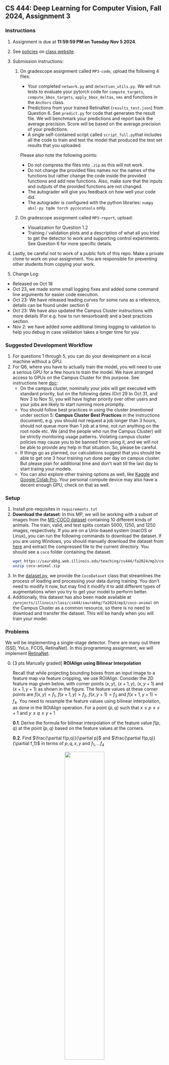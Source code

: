 ## CS 444: Deep Learning for Computer Vision, Fall 2024, Assignment 3

### Instructions

1. Assignment is due at **11:59:59 PM on Tuesday Nov 5 2024**.

2. See [policies](https://saurabhg.web.illinois.edu/teaching/cs444/fa2024/policies.html)
   on [class website](https://saurabhg.web.illinois.edu/teaching/cs444/fa2024).

3. Submission instructions:
    1. On gradescope assignment called `MP3-code`, upload the following 4 files:
        - Your completed `network.py` and `detection_utils.py`. We will run
          tests to evaluate your pytorch code for `compute_targets`,
          `compute_bbox_targets`, `apply_bbox_deltas`, `nms` and functions in
          the `Anchors` class.
        - Predictions from your trained RetinaNet (`results_test.json`) from
          Question 6.  See `predict.py` for code that generates the result
          file. We will benchmark your predictions and report back the average
          precision. Score will be based on the average precision
          of your predictions.
        - A single self-contained script called `script_full.py`that includes all 
          the code to train and test the model that produced the test set results 
          that you uploaded.
       
       Please also note the following points:
        - Do not compress the files into `.zip` as this will not work.
        - Do not change the provided files names nor the names of the functions
          but rather change the code inside the provided functions and add new
          functions. Also, make sure that the inputs and outputs of the
          provided functions are not changed.
        - The autograder will give you feedback on how well your code did.
        - The autograder is configured with the python libraries: `numpy
          absl-py tqdm torch pycocotools` only.

    2. On gradescope assignment called `MP3-report`, upload:
       - Visualization for Question 1.2
       - Training / validation plots and a description of what all you
         tried to get the detector to work and supporting control experiments.
         See Question 6 for more specific details.

4. Lastly, be careful not to work of a public fork of this repo. Make a private
   clone to work on your assignment. You are responsible for preventing other
   students from copying your work.

5. Change Log:
  - Released on Oct 18
  - Oct 23, we made some small logging fixes and added some command line arguments for easier code execution.
  - Oct 23: We have released leading curves for some runs as a reference, details can be found under section 6
  - Oct 23: We have also updated the Campus Cluster instructions with more details (For e.g. how to run tensorboard) and a best practices section. 
  - Nov 2: we have added some additional timing logging to validation to help you debug in case validation takes a longer time for you .


### Suggested Development Workflow

1. For questions 1 through 5, you can do your development on a local machine without a GPU.
2. For Q6, where you have to actually train the model, you will need to use a serious GPU for a few hours to train the model. We have arranged access to GPUs on the Campus Cluster for this purpose. See instructions here [doc](https://docs.google.com/document/d/1xdeSnUcaPfER2B7fE1SvcpbXQ8wKy-UBYreqLEzmw4w/edit?usp=sharing):
   - On the campus cluster, nominally your jobs will get executed with standard priority, but on the following dates (Oct 29 to Oct 31, and Nov 3 to Nov 5), you will have higher priority over other users and your jobs are likely to start running more promptly.
   - You should follow best practices in using the cluster (mentioned under section 5: **Campus Cluster Best Practices** in the instructions document), e.g. you should not request a job longer than 3 hours, should not queue more than 1 job at a time, not run anything on the root node etc. We (and the people who run the Campus Cluster) will be strictly monitoring usage patterns. Violating campus cluster policies may cause you to be banned from using it, and we will not be able to provide any help in that situation. So, please be careful.
   - If things go as planned, our calculations suggest that you should be able to get one 3 hour training run done per day on campus cluster. But please plan for additional time and don't wait till the last day to start traiing your models. 
   - You can also explore other training options as well, like [Kaggle](https://www.kaggle.com/code) and [Google Colab Pro](https://colab.research.google.com/signup). Your personal compute device may also have a decent enough GPU, check on that as well.
   

### Setup

   1. Install pre-requisites in `requirements.txt`
   2. **Download the dataset**: In this MP, we will be working with a subset of
      images from the [MS-COCO dataset](https://cocodataset.org/#home) containing
      10 different kinds of animals. The train, valid, and test splits contain
      5000, 1250, and 1250 images, respectively. If you are on a Unix-based
      system (macOS or Linux), you can run the following commands to download
      the dataset. If you are using Windows, you should manually download the
      dataset from
      [here](https://saurabhg.web.illinois.edu/teaching/cs444/fa2024/mp3/coco-animal.zip)
      and extract the compressed file to the current directory. You should see
      a `coco` folder containing the dataset.
      ```bash
      wget https://saurabhg.web.illinois.edu/teaching/cs444/fa2024/mp3/coco-animal.zip -O coco-animal.zip
      unzip coco-animal.zip
      ```
   3. In the [dataset.py](./dataset.py), we provide the `CocoDataset` class
      that streamlines the process of loading and processing your data during
      training. You don't need to modify it now, but may find it modify it to add
      different types of augmentations when you try to get your model to perform
      better.
   4. Additionally, this dataset has also been made available at `/projects/illinois/class/cs444/saurabhg/fa2024/mp3/coco-animal`
      on the Campus Cluster as a common resource, so there is no need to download and transfer the dataset.
      This will be handy when you will train your model.

### Problems
We will be implementing a single-stage detector. There are many out there (SSD,
YoLo, FCOS, RetinaNet). In this programming assignment, we will implement
[RetinaNet](https://browse.arxiv.org/pdf/1708.02002.pdf).

0. [3 pts Manually graded] **ROIAlign using Bilinear Interpolation**

    Recall that while projecting bounding boxes from an input image to a feature map via feature cropping, we use ROIAlign. Consider the 2D feature map given below, with corner points $(x,y)$, $(x+1,y)$, $(x,y+1)$ and $(x+1,y+1)$ as shown in the figure. The feature values at these corner points are $f(x,y) = f_{1}$, $f(x+1,y) = f_{2}$, $f(x,y+1) = f_{3}$ and $f(x+1,y+1) = f_{4}$. You need to resample the feature values using bilinear interpolation, as done in the ROIAlign operation. For a point $(p,q)$ such that $x \leq p \leq x+1$ and $y \leq q \leq y+1$

   **0.1**. Derive the formula for bilinear interpolation of the feature value $f(p,q)$ at the point $(p,q)$ based on the feature values at the corners.

   **0.2**. Find $\frac{\partial f(p,q)}{\partial p}$ and $\frac{\partial f(p,q)}{\partial f_1}$ in terms of $p,q,x,y$ and $f_1,...f_4$

  <div align="center">
  <img src="ROIAlign_1.png" width="50%">
  </div>

  


1. [2 pts] **Anchors**
   
   We use translation-invariant anchor boxes. At each pyramid level, we use
   anchors at three aspect ratios: 1:2, 1:1, and 2:1, and we add anchors of
   sizes $\{4\times 2^0, 4\times 2^{1/3}, 4\times 2^{2/3}\}$ of the
   original set of 3 aspect ratio anchors. In total there are $A=9$ anchors per
   level.  For a feature map at level $i$, these anchor's look as follows
   (image credit: [A review on anchor assignment and sampling heuristics in deep learning-based object detection](https://www.sciencedirect.com/science/article/pii/S092523122200861X)).

   <div align="center">
   <img src="https://gitlab.engr.illinois.edu/saurabhg/dlcv-fa23-mps/-/raw/main/mp3/anchor-vis.jpg" width="100%">
   </div>

   Complete the `__init__` and `forward` methods of Anchors class in
   [network.py](./ntework.py).
    
   1.1 [1 pts Autograded] You can test your implementation by running the following command. The test takes an image and a groundtruth bounding box as input, generate anchors and calculate the maximum iou between generated anchors and the groundtruth box. The max iou using your generated anchors should match the expected max iou.

   ```bash
   python -m unittest test_functions.TestClass.test_generate_anchors -v 
   ```
   
   1.2 [1 pts Manually Graded] In addition, we will also visualize the anchors using the function `visualize_anchor` in `vis_anchors.ipynb` notebook. Submit the generated plot to Gradescope.

2. [2 pts Autograded] **Assignment of GroundTruth Targets to Anchors**
   Each anchor is assigned a length $K$ one-hot vector of classification
   targets, where $K$ is the number of object classes, and a 4-vector of box
   regression targets. Specifically, anchors are assigned to ground-truth
   object boxes using an intersection-over-union (IoU) threshold of 0.5 ; and
   to background if their IoU is in $[0,0.4)$. As each anchor is assigned to at
   most one object box, we set the corresponding entry in its length $K$ label
   vector to 1 and all other entries to 0 . If an anchor is unassigned, which
   may happen with overlap in $[0.4,0.5)$, it is ignored during training. Box
   regression targets are computed as the offset between each anchor and its
   assigned object box, or omitted if there is no assignment.

   Complete the `compute_targets` function in
   [detection_utils.py](./detection_utils.py). You can test your implementation
   by running:
    
   ```bash
   python -m unittest test_functions.TestClass.test_compute_targets -v 
   ```

3. [2 pts Autograded] **Relative Offset between Anchor and Groundtruth Box**

   RetinaNet is a single, unified network composed of a backbone network and
   two task-specific subnetworks. The backbone is responsible for computing a
   convolutional feature map over an entire input image and is an off-the-self
   convolutional network. The first subnet performs convolutional object
   classification on the backbone's output; the second subnet performs
   convolutional bounding box regression.

   - **Classification Subnet**: The classification subnet predicts the
     probability of object presence at each spatial position for each of the
     $A$ anchors and $K$ object classes.
   - **Box Regression Subnet**: In parallel with the object classification
     subnet, another small FCN is attached to each pyramid level for the
     purpose of regressing the offset from each anchor box to a nearby
     ground-truth object, if one exists. The design of the box regression
     subnet is identical to the classification subnet except that it terminates
     in $4 A$ linear outputs per spatial location. For each of the $A$ anchors
     per spatial location, these 4 outputs predict the relative offset between
     the anchor and the groundtruth box. Note that RetinaNet uses a
     class-agnostic bounding box regressor.
    
   Complete the `compute_bbox_targets` method. The inputs are anchors and
   corresponding groundtruth boxes gt_bboxes. The outputs are the relative
   offset between the anchors and gt_bboxes. You can test your implementation
   by running 

   ```bash
   python -m unittest test_functions.TestClass.test_compute_bbox_targets -v 
   ```

4. [2 pts Autograded] **Apply BBox Deltas**
   The network will make predictions for these bounding box deltas. Given these
   predicted deltas, we will need to apply them to the anchors to decode the
   box being output by the network.  Complete the `apply_bbox_deltas` method.
   The inputs are boxes and the deltas (offsets and scales). The outputs are
   the new boxes after applying the deltas. You can test your implementation by
   running 

   ```bash
   python -m unittest test_functions.TestClass.test_apply_bbox_deltas -v 
   ```
    
5. [2 pts Autograded] **Non-Maximum Suppression**
   As is, the detector will output many overlapping boxes around the object. We
   will implement non-maximum suppression to suppress the non-maximum scoring
   boxes. Complete the `nms` method. You can test your implementation by
   running:

   ```bash
   python -m unittest test_functions.TestClass.test_nms -v 
   ```

6. [3pts Autograded, 2pts Manually Graded] **Training the Detector**

   Once you have passed the above tests, you can start training the RetinaNet
   with the following command. The training loop also does validation once in a while and also saves
   train / val metrics into the output directory `runs/run1`. 
    
   ```bash
   python demo.py --seed 2 --lr 1e-2 --batch_size 1 --output_dir runs/run1
   ```

    You can refer to [sample.sbatch](./sample.sbatch) script for running on the campus cluster. Since you will be performing multiple training runs, it is advised to maintain proper directory structure of your output folder. We suggest you use the `runs` folder provided for every run(E.g. `runs/run1`, `runs/run2`, ...). Refer to the following command to run your [sample.sbatch](./sample.sbatch) script. Variables `$OUTPUT_DIR` and Flags `--output`, `--error` should be changed for every subsequent run. Your log files (python terminal output) will be saved in `$OUTPUT_DIR/log.txt`. We created a python virtual environment and already downloaded the dataset for you to use on the campuscluter. Submitting jobs using the sbatch file that we provide should already use these.

    ```bash
    sbatch --export=ALL,OUTPUT_DIR="runs/run1/" --output="runs/run1/%j.out" --error="runs/run1/%j.err" sample.sbatch
    ```
   As per our implementation, this command took around around 2 hours to run on a A100 GPU on the campus cluster setup with 20it/s observed on average. Since training times heavily depend on implementation optimization, you may benefit from vectorizing your code. Refer to campus cluster intructions mentioned under **Suggested Development Workflow** for more details.

    Now comes the fun part. Note that this basic training using the above
    command actually doesn't train. What we will do next is try to get this
    detector to train and also improve its performance. Here are some
    suggestions that you can try:

    - **Learning Rate Warmup**. We found it useful to linearly ramp up the
      learning rate from 0 to the learning rate value over the first 2000
      iterations. You can check out `torch.optim.lr_scheduler.LinearLR` and
      `torch.optim.lr_scheduler.ChainedScheduler`
      to implement it.
    - **Gradient Clipping**. We found it useful to clip gradients during
      training. We noticed that the classification loss wasn't decreasing on the
      training set and found gradient clipping to help with that.
    - **Hyper-parameters Tuning**. Note we are using SGD here so
      hyper-parameters are important.
    - **Adding focal loss**. The [RetinaNet paper](https://browse.arxiv.org/pdf/1708.02002.pdf) 
      introduces the FocalLoss to deal with the large number of easy examples
      when working with a single-shot detector, and shows that it is quite
      effective. The current code only implements the usual cross-entropy loss.
      You can experiment with using the FocalLoss.
    - **Data augmentation (scale, flips, color)**. The current code doesn't do
      any, but you can consider doing scale augmentation, flips, and color
      jittering. For flips and scale augmentation, make sure to adjust the box
      data accordingly.
      
    - **Finetuning the ResNet**. Current RetinaNet implementation keeps the ResNet
      fixed. You can consider finetuning it. However, be mindful of a) BatchNorm
      layers in small batch size settings, and b) memory consumption when
      finetuning the full ResNet (one option would be to not finetune all the
      layers but only conv2 through conv5).
    - **Tweaking the architecture for Retina Net layers**. 
    - **Designing better anchors**.
    - **Batch Size**. The current code is set up to only use a batch size of 1.
      We found training with a bigger batch size (even 2) to be more stable.
      However, we also found that it had a miniscule effect on AP.
      When you increase batch size, pay attention to the learning rate. You may
      need to proportionally scale it up. There are two ways of implementing
      batching. The first option is to modify the data loaders, network
      definition and loss function definitions to work with a batch of images.
      The second option is to do [gradient
      accumulation](https://wandb.ai/wandb_fc/tips/reports/How-To-Implement-Gradient-Accumulation-in-PyTorch--VmlldzoyMjMwOTk5).
      This may require fewer code modifications.
    
   Use some of these (or other) ideas to improve the performance of the
   detector. You can do this development on the validation set (validation
   performance already being logged to tensorboard in the script). ~~We will be providing leading curves for some runs as a reference in a few days as well.~~ To help you get started, we are providing
   training / validation loss plots for two reference runs:
   - **Gradient Clipping + Learning Rate Warmup** Just adding these two things,
   we were able to start training reasonable models and achieve an AP of 0.288.
   Reference training / validation plots can be found in `runs/ref1`.
   - **Gradient Clipping + Learning Rate Warmup + Focal Loss + Flip Augmentation** This gave us an AP of 0.323. Reference training / validation plots can be found in `runs/ref2`.


   Once you are happy with the performance of your model on the validation set, compute
   predictions on the test set. The `demo.py` script saves the predictions on
   the test set at end of the script in a file called `results_120000_test.json` in the `--output_dir` directory, but you
   can also compute predictions on the test set using the following script:
   ```bash
   python predict.py --test_model_checkpoint 10000 --test_set test --model_dir runs/runs1
   ```

   **6.1** Rename the appropriate test predictions file to `results_test.json` and upload to
   Gradescope to obtain its performance on the test set. It will be scored
   based on the AP it obtains. This part is autograded. Submissions with an
   AP of **0.31** or higher will receive full credit. 

   **6.2** For the manually graded part:

   - Include snapshots for the training and validation plots from tensorboard
     for your best run.
   - Document the hyperparameters and/or improvement techniques you applied in
     your report and discuss your findings. Include control experiments that
     measure the effectiveness of each aspect that lead to large improvements.
     For example, if you are trying to improve the performance of your model by
     adding more convolutional layers, you should include a control experiment
     that measures the performance of the model with and without the additional
     convolutional layers. It is insightful to do backward ablations: starting
     with your final model, remove each modification you made one at a time to
     measure its contribution to the final performance. Consider presenting
     your results in tabular form along with a discussion of the results.

### Acknowledgments
This assignment borrows codethe GroupNorm code from [FCOS](https://github.com/Adelaide-AI-Group/FCOS) and loss computation and pre-processing code from [pytorch-retinanet](https://github.com/yhenon/pytorch-retinanet).
#   C S 4 4 4  
 